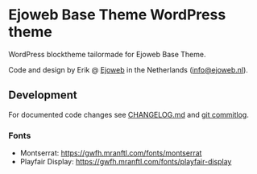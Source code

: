 # Ejoweb Base Theme WordPress theme
WordPress blocktheme tailormade for Ejoweb Base Theme. 

Code and design by Erik @ [Ejoweb](https://ejoweb.nl) in the Netherlands (<info@ejoweb.nl>).

## Development

For documented code changes see [CHANGELOG.md](./CHANGELOG.md) and [git commitlog](https://github.com/ejoweb/ejo-base-theme/commits/main).

### Fonts

- Montserrat: https://gwfh.mranftl.com/fonts/montserrat
- Playfair Display: https://gwfh.mranftl.com/fonts/playfair-display